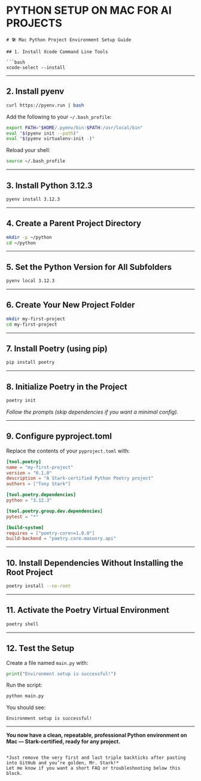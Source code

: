 # PYTHON SETUP ON MAC FOR AI PROJECTS

````
# 🛠️ Mac Python Project Environment Setup Guide

## 1. Install Xcode Command Line Tools

```bash
xcode-select --install
````

---

## 2. Install pyenv

```bash
curl https://pyenv.run | bash
```

Add the following to your `~/.bash_profile`:

```bash
export PATH="$HOME/.pyenv/bin:$PATH:/usr/local/bin"
eval "$(pyenv init --path)"
eval "$(pyenv virtualenv-init -)"
```

Reload your shell:

```bash
source ~/.bash_profile
```

---

## 3. Install Python 3.12.3

```bash
pyenv install 3.12.3
```

---

## 4. Create a Parent Project Directory

```bash
mkdir -p ~/python
cd ~/python
```

---

## 5. Set the Python Version for All Subfolders

```bash
pyenv local 3.12.3
```

---

## 6. Create Your New Project Folder

```bash
mkdir my-first-project
cd my-first-project
```

---

## 7. Install Poetry (using pip)

```bash
pip install poetry
```

---

## 8. Initialize Poetry in the Project

```bash
poetry init
```

*Follow the prompts (skip dependencies if you want a minimal config).*

---

## 9. Configure pyproject.toml

Replace the contents of your `pyproject.toml` with:

```toml
[tool.poetry]
name = "my-first-project"
version = "0.1.0"
description = "A Stark-certified Python Poetry project"
authors = ["Tony Stark"]

[tool.poetry.dependencies]
python = "3.12.3"

[tool.poetry.group.dev.dependencies]
pytest = "*"

[build-system]
requires = ["poetry-core>=1.0.0"]
build-backend = "poetry.core.masonry.api"
```

---

## 10. Install Dependencies Without Installing the Root Project

```bash
poetry install --no-root
```

---

## 11. Activate the Poetry Virtual Environment

```bash
poetry shell
```

---

## 12. Test the Setup

Create a file named `main.py` with:

```python
print("Environment setup is successful!")
```

Run the script:

```bash
python main.py
```

You should see:

```
Environment setup is successful!
```

---

**You now have a clean, repeatable, professional Python environment on Mac — Stark-certified, ready for any project.**

```

*Just remove the very first and last triple backticks after pasting into GitHub and you’re golden, Mr. Stark!*  
Let me know if you want a short FAQ or troubleshooting below this block.
```
